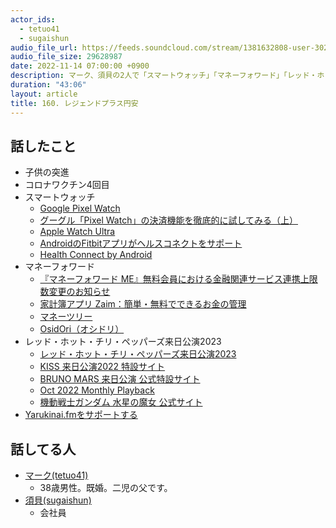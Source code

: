 ```yaml
---
actor_ids:
  - tetuo41
  - sugaishun
audio_file_url: https://feeds.soundcloud.com/stream/1381632808-user-302747142-yarukinai-160-2022-11-14.mp3
audio_file_size: 29628987
date: 2022-11-14 07:00:00 +0900
description: マーク、須貝の2人で「スマートウォッチ」「マネーフォワード」「レッド・ホット・チリ・ペッパーズ来日公演」などについて話しました。
duration: "43:06"
layout: article
title: 160. レジェンドプラス円安
---
```


## 話したこと
- 子供の突進
- コロナワクチン4回目
- スマートウォッチ
  - [Google Pixel Watch](https://store.google.com/jp/product/google_pixel_watch?hl=ja)
  - [グーグル「Pixel Watch」の決済機能を徹底的に試してみる（上）](https://k-tai.watch.impress.co.jp/docs/review/1451202.html)
  - [Apple Watch Ultra](https://www.apple.com/jp/apple-watch-ultra/)
  - [AndroidのFitbitアプリがヘルスコネクトをサポート](https://www.helentech.net/news-26326/)
  - [Health Connect by Android](https://play.google.com/store/apps/details?id=com.google.android.apps.healthdata)
- マネーフォワード
  - [『マネーフォワード ME』無料会員における金融関連サービス連携上限数変更のお知らせ](https://corp.moneyforward.com/news/info/20221107-mf-press/)
  - [家計簿アプリ Zaim：簡単・無料でできるお金の管理](https://zaim.net/)
  - [マネーツリー](https://getmoneytree.com/jp/home)
  - [OsidOri（オシドリ）](https://www.osidori.co/)
- レッド・ホット・チリ・ペッパーズ来日公演2023
  - [レッド・ホット・チリ・ペッパーズ来日公演2023](https://www.livenation.co.jp/redhotchilipeppers2023)
  - [KISS 来日公演2022 特設サイト](https://endoftheroad2022.udo.jp/)
  - [BRUNO MARS 来日公演 公式特設サイト](https://www.hipjpn.co.jp/live/brunomars/)
  - [Oct 2022 Monthly Playback](https://youtu.be/qd91Scmf-Ac?t=608)
  - [機動戦士ガンダム 水星の魔女 公式サイト](https://g-witch.net/)
- [Yarukinai.fmをサポートする](https://note.com/tetuo41/circle)

## 話してる人
- [マーク(tetuo41)](https://twitter.com/tetuo41)
  - 38歳男性。既婚。二児の父です。
- [須貝(sugaishun)](https://twitter.com/sugaishun)
  - 会社員
